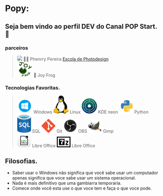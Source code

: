 # Popy:
## Seja bem vindo ao perfil DEV do Canal POP Start. 👋
### parceiros
> <img src="https://avatars.githubusercontent.com/u/91348519?v=4" width="50"> 🙎‍♂️ Phenrry Pereira <a href=https://www.youtube.com/@escoladephotodesign/videos>Escola de Photodesign</a><br>
> <img src="Joy_Frog.png" width="50"> 🐸 Joy Frog
### Tecnologias Favoritas.
><img src="windows.png" width="50"> Windows 
><img src="tux.png" width="50"> Linux
><img src="KDE neon.png" width="50"> KDE neon
><img src="python.png" width="50">Python 
><img src="sql.png" width="45"> SQL
><img src="git.png" width="45"> Git
><img src="obs.png" width="45"> OBS
><img src="gimp.png" width="45"> Gimp<br>
><img src="libre_office_logo.png" width="45"> Libre Office
><img src="7-Zip.png" width="45"> Libre Office
## Filosofias.
- Saber usar o Windows não significa que você sabe usar um computador apenas significa que voce sabe usar um sistema operacional.
- Nada é mais definitivo que uma gambiarra temporaria.
- Comece onde você esta use o que voce tem e faça o que voce pode. 
<!--
**Vinicius-PyDev/Vinicius-PyDev** is a ✨ _special_ ✨ repository because its `README.md` (this file) appears on your GitHub profile.

Here are some ideas to get you started:

- 🔭 Teste de custom
- 🌱 I’m currently learning ...
- 👯 I’m looking to collaborate on ...
- 🤔 I’m looking for help with ...
- 💬 Ask me about ...
- 📫 How to reach me: ...
- 😄 Pronouns: ...
- ⚡ Fun fact: ...
-->
